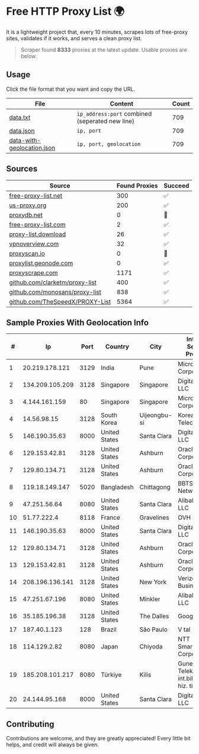 
# Free HTTP Proxy List 🌍

It is a lightweight project that, every 10 minutes, scrapes lots of free-proxy sites, validates if it works, and serves a clean proxy list.


> Scraper found **8333** proxies at the latest update. Usable proxies are below.

## Usage

Click the file format that you want and copy the URL.


|File|Content|Count|
|----|-------|-----|
|[data.txt](https://raw.githubusercontent.com/themiralay/Proxy-List-World/master/data.txt)|`ip_address:port` combined (seperated new line)|709|
|[data.json](https://raw.githubusercontent.com/themiralay/Proxy-List-World/master/data.json)|`ip, port`|709|
|[data-with-geolocation.json](https://raw.githubusercontent.com/themiralay/Proxy-List-World/master/data-with-geolocation.json)|`ip, port, geolocation`|709|

## Sources

|Source|Found Proxies|Succeed|
|------|-------------|-------|
|[free-proxy-list.net](https://free-proxy-list.net)|300|✅|
|[us-proxy.org](https://www.us-proxy.org)|200|✅|
|[proxydb.net](http://proxydb.net)|0|🚫|
|[free-proxy-list.com](https://free-proxy-list.com/?page=&port=&type%5B%5D=http&type%5B%5D=https&up_time=0&search=Search)|2|✅|
|[proxy-list.download](https://www.proxy-list.download/HTTP)|26|✅|
|[vpnoverview.com](https://vpnoverview.com/privacy/anonymous-browsing/free-proxy-servers)|32|✅|
|[proxyscan.io](https://www.proxyscan.io)|0|🚫|
|[proxylist.geonode.com](https://proxylist.geonode.com/api/proxy-list?limit=300&page=1&sort_by=lastChecked&sort_type=desc&protocols=http,https)|0|✅|
|[proxyscrape.com](https://api.proxyscrape.com/v2/?request=displayproxies&protocol=http&timeout=10000&country=all&ssl=all&anonymity=all)|1171|✅|
|[github.com/clarketm/proxy-list](https://raw.githubusercontent.com/clarketm/proxy-list/master/proxy-list-raw.txt)|400|✅|
|[github.com/monosans/proxy-list](https://raw.githubusercontent.com/monosans/proxy-list/main/proxies/http.txt)|838|✅|
|[github.com/TheSpeedX/PROXY-List](https://raw.githubusercontent.com/TheSpeedX/PROXY-List/master/http.txt)|5364|✅|


## Sample Proxies With Geolocation Info

|#|Ip|Port|Country|City|Internet Service Provider|
|-|--|----|-------|----|-------------------------|
|1|20.219.178.121|3129|India|Pune|Microsoft Corporation|
|2|134.209.105.209|3128|Singapore|Singapore|DigitalOcean, LLC|
|3|4.144.161.159|80|Singapore|Singapore|Microsoft Corporation|
|4|14.56.98.15|3128|South Korea|Uijeongbu-si|Korea Telecom|
|5|146.190.35.63|8000|United States|Santa Clara|DigitalOcean, LLC|
|6|129.153.42.81|3128|United States|Ashburn|Oracle Corporation|
|7|129.80.134.71|3128|United States|Ashburn|Oracle Corporation|
|8|119.18.149.147|5020|Bangladesh|Chittagong|BBTS Network|
|9|47.251.56.64|8080|United States|Santa Clara|Alibaba.com LLC|
|10|51.77.222.4|8118|France|Gravelines|OVH SAS|
|11|146.190.35.63|8000|United States|Santa Clara|DigitalOcean, LLC|
|12|129.80.134.71|3128|United States|Ashburn|Oracle Corporation|
|13|129.153.42.81|3128|United States|Ashburn|Oracle Corporation|
|14|208.196.136.141|3128|United States|New York|Verizon Business|
|15|47.251.67.196|8080|United States|Minkler|Alibaba.com LLC|
|16|35.185.196.38|3128|United States|The Dalles|Google LLC|
|17|187.40.1.123|128|Brazil|São Paulo|V tal|
|18|114.129.2.82|8080|Japan|Chiyoda|NTT SmartConnect Corporation|
|19|185.208.101.217|8080|Türkiye|Kilis|Guneydogu Telekom int.bil. ve ilt. hiz. tic. ltd. sti.|
|20|24.144.95.168|8000|United States|Santa Clara|DigitalOcean, LLC|



## Contributing

Contributions are welcome, and they are greatly appreciated! Every
little bit helps, and credit will always be given.

